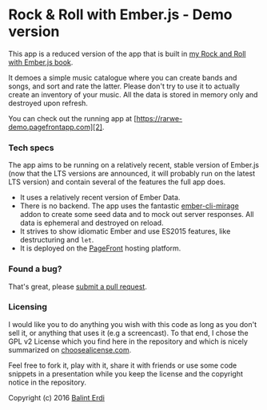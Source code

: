 Rock & Roll with Ember.js - Demo version
========================================

This app is a reduced version of the app that is built in [my Rock and Roll with Ember.js book][1].

It demoes a simple music catalogue where you can create bands and songs, and
sort and rate the latter. Please don't try to use it to actually create an
inventory of your music. All the data is stored in memory only and destroyed
upon refresh.

You can check out the running app at [https://rarwe-demo.pagefrontapp.com][2].

### Tech specs

The app aims to be running on a relatively recent, stable version of Ember.js (now
that the LTS versions are announced, it will probably run on the latest LTS
version) and contain several of the features the full app does.

* It uses a relatively recent version of Ember Data.
* There is no backend. The app uses the fantastic [ember-cli-mirage][3] addon to
  create some seed data and to mock out server responses. All data is ephemeral
  and destroyed on reload.
* It strives to show idiomatic Ember and use ES2015 features, like
  destructuring and `let`.
* It is deployed on the [PageFront][4] hosting platform.

### Found a bug?

That's great, please [submit a pull request][5].

### Licensing

I would like you to do anything you wish with this code as long as you don't
sell it, or anything that uses it (e.g a screencast). To that end, I chose the
GPL v2 License which you find here in the repository and which is nicely
summarized on [choosealicense.com](http://choosealicense.com/licenses/).

Feel free to fork it, play with it, share it with friends or use some code
snippets in a presentation while you keep the license and the copyright notice
in the repository.

Copyright (c) 2016 [Balint Erdi](http://balinterdi.com)

[1]: http://rockandrollwithemberjs.com
[2]: https://rarwe-demo.pagefrontapp.com
[3]: http://www.ember-cli-mirage.com/
[4]: https://www.pagefronthq.com/
[5]: https://github.com/balinterdi/rarwe-demo/pulls
